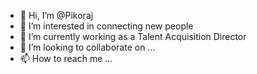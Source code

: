 - 👋 Hi, I’m @Pikoraj
- 👀 I’m interested in connecting new people 
- 🌱 I’m currently working as a Talent Acquisition Director
- 💞️ I’m looking to collaborate on ...
- 📫 How to reach me ...

<!---
Pikoraj/Pikoraj is a ✨ special ✨ repository because its `README.md` (this file) appears on your GitHub profile.
You can click the Preview link to take a look at your changes.
--->
